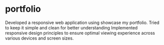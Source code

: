# portfolio
Developed a responsive web application using showcase my portfolio. Tried to keep it simple and clean for better understanding Implemented responsive design principles to ensure optimal viewing experience across various devices and screen sizes.
